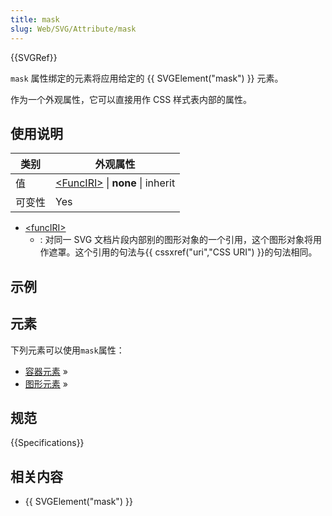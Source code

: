 ```yaml
---
title: mask
slug: Web/SVG/Attribute/mask
---
```


{{SVGRef}}

`mask` 属性绑定的元素将应用给定的 {{ SVGElement("mask") }} 元素。

作为一个外观属性，它可以直接用作 CSS 样式表内部的属性。

## 使用说明

| 类别   | 外观属性                                                             |
| ------ | -------------------------------------------------------------------- |
| 值     | [\<FuncIRI>](/zh-CN/docs/SVG/Content_type#funciri) \| **none** \| inherit |
| 可变性 | Yes                                                                  |

- [\<funcIRI>](/zh-CN/docs/SVG/Content_type#funciri)
  - : 对同一 SVG 文档片段内部别的图形对象的一个引用，这个图形对象将用作遮罩。这个引用的句法与{{ cssxref("uri","CSS URI") }}的句法相同。

## 示例

## 元素

下列元素可以使用`mask`属性：

- [容器元素](/zh-CN/docs/Web/SVG/Element#container) »
- [图形元素](/zh-CN/docs/Web/SVG/Element#graphical) »

## 规范

{{Specifications}}

## 相关内容

- {{ SVGElement("mask") }}
